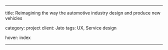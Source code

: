 ---

title: Reimagining the way the automotive industry design and produce new vehicles

category: project
client: Jato
tags: UX, Service design

hover: index

---